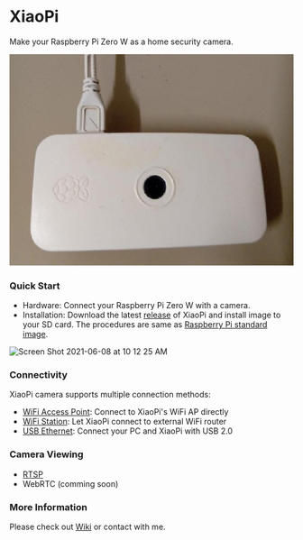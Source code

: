 # XiaoPi

Make your Raspberry Pi Zero W as a home security camera.

![hw](https://github.com/sepfy/readme-image/blob/main/IMG_20201101_183305.jpg)

### Quick Start

* Hardware: Connect your Raspberry Pi Zero W with a camera.
* Installation: Download the latest [release](https://github.com/sepfy/xiaopi/releases) of XiaoPi and install image to your SD card. The procedures are same as [Raspberry Pi standard image](https://www.raspberrypi.org/downloads/).
<img width="640" alt="Screen Shot 2021-06-08 at 10 12 25 AM" src="https://user-images.githubusercontent.com/22016807/121112004-64d4da80-c842-11eb-9fd6-f9088a5a338a.png">


### Connectivity
XiaoPi camera supports multiple connection methods:
- [WiFi Access Point](https://github.com/sepfy/xiaopi/wiki/WiFi-Access-Point): Connect to XiaoPi's WiFi AP directly
- [WiFi Station](https://github.com/sepfy/xiaopi/wiki/WiFi-Station): Let XiaoPi connect to external WiFi router
- [USB Ethernet](https://github.com/sepfy/xiaopi/wiki/USB-Ethernet): Connect your PC and XiaoPi with USB 2.0

### Camera Viewing
- [RTSP](https://github.com/sepfy/xiaopi/wiki/Evaluation)
- WebRTC (comming soon)

### More Information
Please check out [Wiki](https://github.com/sepfy/xiaopi/wiki) or contact with me.

